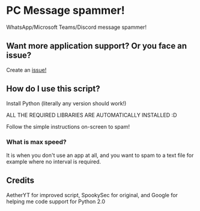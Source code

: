 # PC Message spammer!
WhatsApp/Microsoft Teams/Discord message spammer!

## Want more application support? Or you face an issue?
Create an [issue!](https://github.com/AetherYT/pc-spammer/issues)

## How do I use this script?
Install Python (literally any version should work!)

ALL THE REQUIRED LIBRARIES ARE AUTOMATICALLY INSTALLED :D

Follow the simple instructions on-screen to spam!

### What is max speed?

It is when you don't use an app at all, and you want to spam to a text file for example where no interval is required.

## Credits
AetherYT for improved script, SpookySec for original, and Google for helping me code support for Python 2.0
